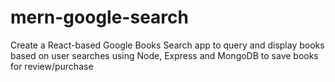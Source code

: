# mern-google-search
Create a React-based Google Books Search app to query and display books based on user searches using Node, Express and MongoDB to save books for review/purchase
